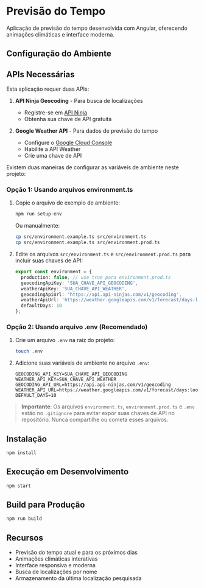 # Previsão do Tempo

Aplicação de previsão do tempo desenvolvida com Angular, oferecendo animações climáticas e interface moderna.

## Configuração do Ambiente


## APIs Necessárias

Esta aplicação requer duas APIs:

1. **API Ninja Geocoding** - Para busca de localizações
   - Registre-se em [API Ninja](https://api-ninjas.com/)
   - Obtenha sua chave de API gratuita

2. **Google Weather API** - Para dados de previsão do tempo
   - Configure o [Google Cloud Console](https://console.cloud.google.com/)
   - Habilite a API Weather
   - Crie uma chave de API


Existem duas maneiras de configurar as variáveis de ambiente neste projeto:

### Opção 1: Usando arquivos environment.ts

1. Copie o arquivo de exemplo de ambiente:
   ```bash
   npm run setup-env
   ```
   Ou manualmente:
   ```bash
   cp src/environment.example.ts src/environment.ts
   cp src/environment.example.ts src/environment.prod.ts
   ```

2. Edite os arquivos `src/environment.ts` e `src/environment.prod.ts` para incluir suas chaves de API:
   ```typescript
   export const environment = {
     production: false, // use true para environment.prod.ts
     geocodingApiKey: 'SUA_CHAVE_API_GEOCODING',
     weatherApiKey: 'SUA_CHAVE_API_WEATHER',
     geocodingApiUrl: 'https://api.api-ninjas.com/v1/geocoding',
     weatherApiUrl: 'https://weather.googleapis.com/v1/forecast/days:lookup',
     defaultDays: 10
   };
   ```

### Opção 2: Usando arquivo .env (Recomendado)

1. Crie um arquivo `.env` na raiz do projeto:
   ```bash
   touch .env
   ```

2. Adicione suas variáveis de ambiente no arquivo `.env`:
   ```
   GEOCODING_API_KEY=SUA_CHAVE_API_GEOCODING
   WEATHER_API_KEY=SUA_CHAVE_API_WEATHER
   GEOCODING_API_URL=https://api.api-ninjas.com/v1/geocoding
   WEATHER_API_URL=https://weather.googleapis.com/v1/forecast/days:lookup
   DEFAULT_DAYS=10
   ```

> **Importante**: Os arquivos `environment.ts`, `environment.prod.ts` e `.env` estão no `.gitignore` para evitar expor suas chaves de API no repositório. Nunca compartilhe ou cometa esses arquivos.


## Instalação

```bash
npm install
```

## Execução em Desenvolvimento

```bash
npm start
```

## Build para Produção

```bash
npm run build
```

## Recursos

- Previsão do tempo atual e para os próximos dias
- Animações climáticas interativas
- Interface responsiva e moderna
- Busca de localizações por nome
- Armazenamento da última localização pesquisada 

